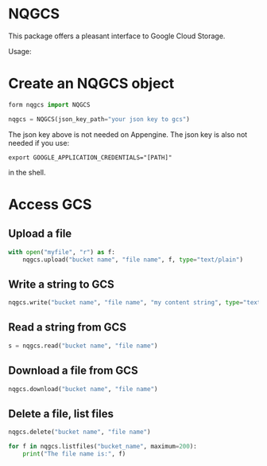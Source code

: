 # NQGCS

This package offers a pleasant interface to Google Cloud Storage. 

Usage: 

# Create an NQGCS object 

```python
form nqgcs import NQGCS

nqgcs = NQGCS(json_key_path="your json key to gcs")
```        

The json key above is not needed on Appengine. 
The json key is also not needed if you use: 

```commandline
export GOOGLE_APPLICATION_CREDENTIALS="[PATH]"
```

in the shell. 

# Access GCS

## Upload a file

```python
with open("myfile", "r") as f:
    nqgcs.upload("bucket name", "file name", f, type="text/plain")
```

## Write a string to GCS

```python
nqgcs.write("bucket name", "file name", "my content string", type="text/plain")
```

## Read a string from GCS

```python
s = nqgcs.read("bucket name", "file name")
```

## Download a file from GCS

```python
nqgcs.download("bucket name", "file name")
```

## Delete a file, list files

```python
nqgcs.delete("bucket name", "file name")

for f in nqgcs.listfiles("bucket_name", maximum=200):
    print("The file name is:", f)
```
